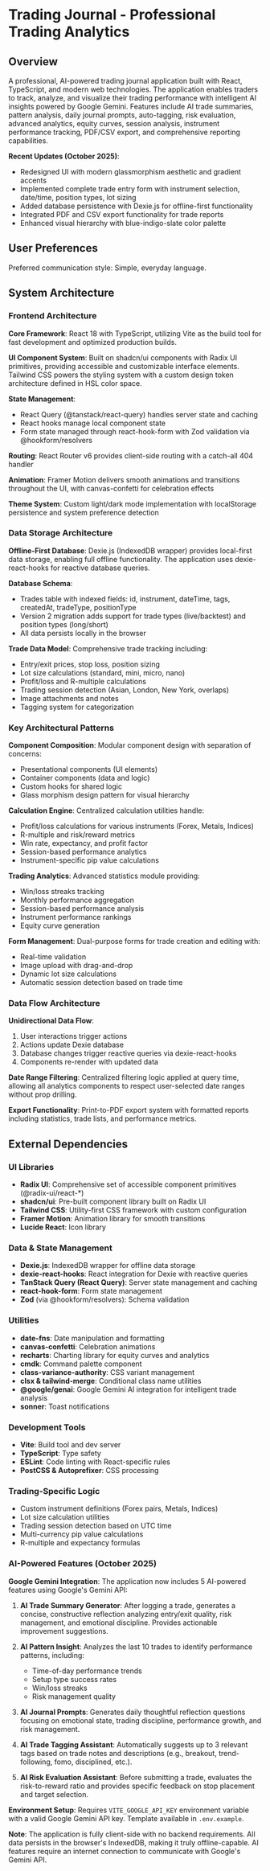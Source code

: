 # Trading Journal - Professional Trading Analytics

## Overview

A professional, AI-powered trading journal application built with React, TypeScript, and modern web technologies. The application enables traders to track, analyze, and visualize their trading performance with intelligent AI insights powered by Google Gemini. Features include AI trade summaries, pattern analysis, daily journal prompts, auto-tagging, risk evaluation, advanced analytics, equity curves, session analysis, instrument performance tracking, PDF/CSV export, and comprehensive reporting capabilities.

**Recent Updates (October 2025)**:
- Redesigned UI with modern glassmorphism aesthetic and gradient accents
- Implemented complete trade entry form with instrument selection, date/time, position types, lot sizing
- Added database persistence with Dexie.js for offline-first functionality
- Integrated PDF and CSV export functionality for trade reports
- Enhanced visual hierarchy with blue-indigo-slate color palette

## User Preferences

Preferred communication style: Simple, everyday language.

## System Architecture

### Frontend Architecture

**Core Framework**: React 18 with TypeScript, utilizing Vite as the build tool for fast development and optimized production builds.

**UI Component System**: Built on shadcn/ui components with Radix UI primitives, providing accessible and customizable interface elements. Tailwind CSS powers the styling system with a custom design token architecture defined in HSL color space.

**State Management**: 
- React Query (@tanstack/react-query) handles server state and caching
- React hooks manage local component state
- Form state managed through react-hook-form with Zod validation via @hookform/resolvers

**Routing**: React Router v6 provides client-side routing with a catch-all 404 handler

**Animation**: Framer Motion delivers smooth animations and transitions throughout the UI, with canvas-confetti for celebration effects

**Theme System**: Custom light/dark mode implementation with localStorage persistence and system preference detection

### Data Storage Architecture

**Offline-First Database**: Dexie.js (IndexedDB wrapper) provides local-first data storage, enabling full offline functionality. The application uses dexie-react-hooks for reactive database queries.

**Database Schema**:
- Trades table with indexed fields: id, instrument, dateTime, tags, createdAt, tradeType, positionType
- Version 2 migration adds support for trade types (live/backtest) and position types (long/short)
- All data persists locally in the browser

**Trade Data Model**: Comprehensive trade tracking including:
- Entry/exit prices, stop loss, position sizing
- Lot size calculations (standard, mini, micro, nano)
- Profit/loss and R-multiple calculations
- Trading session detection (Asian, London, New York, overlaps)
- Image attachments and notes
- Tagging system for categorization

### Key Architectural Patterns

**Component Composition**: Modular component design with separation of concerns:
- Presentational components (UI elements)
- Container components (data and logic)
- Custom hooks for shared logic
- Glass morphism design pattern for visual hierarchy

**Calculation Engine**: Centralized calculation utilities handle:
- Profit/loss calculations for various instruments (Forex, Metals, Indices)
- R-multiple and risk/reward metrics
- Win rate, expectancy, and profit factor
- Session-based performance analytics
- Instrument-specific pip value calculations

**Trading Analytics**: Advanced statistics module providing:
- Win/loss streaks tracking
- Monthly performance aggregation
- Session-based performance analysis
- Instrument performance rankings
- Equity curve generation

**Form Management**: Dual-purpose forms for trade creation and editing with:
- Real-time validation
- Image upload with drag-and-drop
- Dynamic lot size calculations
- Automatic session detection based on trade time

### Data Flow Architecture

**Unidirectional Data Flow**:
1. User interactions trigger actions
2. Actions update Dexie database
3. Database changes trigger reactive queries via dexie-react-hooks
4. Components re-render with updated data

**Date Range Filtering**: Centralized filtering logic applied at query time, allowing all analytics components to respect user-selected date ranges without prop drilling.

**Export Functionality**: Print-to-PDF export system with formatted reports including statistics, trade lists, and performance metrics.

## External Dependencies

### UI Libraries
- **Radix UI**: Comprehensive set of accessible component primitives (@radix-ui/react-*)
- **shadcn/ui**: Pre-built component library built on Radix UI
- **Tailwind CSS**: Utility-first CSS framework with custom configuration
- **Framer Motion**: Animation library for smooth transitions
- **Lucide React**: Icon library

### Data & State Management
- **Dexie.js**: IndexedDB wrapper for offline data storage
- **dexie-react-hooks**: React integration for Dexie with reactive queries
- **TanStack Query (React Query)**: Server state management and caching
- **react-hook-form**: Form state management
- **Zod** (via @hookform/resolvers): Schema validation

### Utilities
- **date-fns**: Date manipulation and formatting
- **canvas-confetti**: Celebration animations
- **recharts**: Charting library for equity curves and analytics
- **cmdk**: Command palette component
- **class-variance-authority**: CSS variant management
- **clsx & tailwind-merge**: Conditional class name utilities
- **@google/genai**: Google Gemini AI integration for intelligent trade analysis
- **sonner**: Toast notifications

### Development Tools
- **Vite**: Build tool and dev server
- **TypeScript**: Type safety
- **ESLint**: Code linting with React-specific rules
- **PostCSS & Autoprefixer**: CSS processing

### Trading-Specific Logic
- Custom instrument definitions (Forex pairs, Metals, Indices)
- Lot size calculation utilities
- Trading session detection based on UTC time
- Multi-currency pip value calculations
- R-multiple and expectancy formulas

### AI-Powered Features (October 2025)

**Google Gemini Integration**: The application now includes 5 AI-powered features using Google's Gemini API:

1. **AI Trade Summary Generator**: After logging a trade, generates a concise, constructive reflection analyzing entry/exit quality, risk management, and emotional discipline. Provides actionable improvement suggestions.

2. **AI Pattern Insight**: Analyzes the last 10 trades to identify performance patterns, including:
   - Time-of-day performance trends
   - Setup type success rates
   - Win/loss streaks
   - Risk management quality
   
3. **AI Journal Prompts**: Generates daily thoughtful reflection questions focusing on emotional state, trading discipline, performance growth, and risk management.

4. **AI Trade Tagging Assistant**: Automatically suggests up to 3 relevant tags based on trade notes and descriptions (e.g., breakout, trend-following, fomo, disciplined, etc.).

5. **AI Risk Evaluation Assistant**: Before submitting a trade, evaluates the risk-to-reward ratio and provides specific feedback on stop placement and target selection.

**Environment Setup**: Requires `VITE_GOOGLE_API_KEY` environment variable with a valid Google Gemini API key. Template available in `.env.example`.

**Note**: The application is fully client-side with no backend requirements. All data persists in the browser's IndexedDB, making it truly offline-capable. AI features require an internet connection to communicate with Google's Gemini API.
